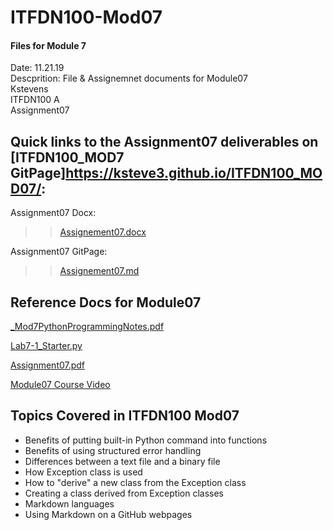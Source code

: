 # ITFDN100-Mod07
 #### Files for Module 7
 
 Date: 11.21.19<br/>
 Descprition: File & Assignemnet documents for Module07<br/>
 Kstevens<br/>
 ITFDN100 A<br/>
 Assignment07<br/>
 
 ## Quick links to the Assignment07 deliverables on [ITFDN100_MOD7 GitPage]https://ksteve3.github.io/ITFDN100_MOD07/:  

Assignment07 Docx: 

> > [Assignement07.docx](https://github.com/ksteve3/ITFDN100_MOD07/blob/master/docs/Assignment07/Assignement07.docx)<br/>

Assignment07 GitPage:

> > [Assignement07.md](https://github.com/ksteve3/ITFDN100_MOD07/blob/master/docs/Assignment07/Assignment07.md<br/>)
 
## Reference Docs for Module07
 
 [_Mod7PythonProgrammingNotes.pdf](https://canvas.uw.edu/courses/1342958/modules/items/9973246)
 
 [Lab7-1_Starter.py](https://canvas.uw.edu/courses/1342958/modules/items/9973388)
 
 [Assignment07.pdf](https://canvas.uw.edu/courses/1342958/modules/items/9973247)
 
 [Module07 Course Video](https://youtu.be/4IkIdXJBC6o)
 


## Topics Covered in ITFDN100 Mod07

- Benefits of putting built-in Python command into functions
- Benefits of using structured error handling
- Differences between a text file and a binary file
- How Exception class is used
- How to "derive" a new class from the Exception class
- Creating a class derived from Exception classes
- Markdown languages
- Using Markdown on a GitHub webpages




